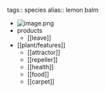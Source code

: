 tags:: species
alias:: lemon balm

- ![image.png](https://peach-geographical-bat-397.mypinata.cloud/ipfs/QmaFPW9z4rEmL1Te2tHMKE81ghpnumTep9vPuiz2PiXqrD)
- products
	- [[leave]]
- [[plant/features]]
	- [[attractor]]
	- [[repeller]]
	- [[health]]
	- [[food]]
	- [[carpet]]